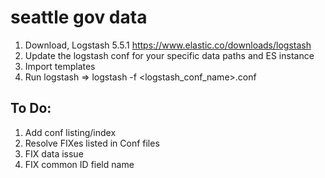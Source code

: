 # seattle gov data
1. Download, Logstash 5.5.1
          https://www.elastic.co/downloads/logstash
2. Update the logstash conf for your specific data paths and ES instance
3. Import templates 
3. Run logstash => logstash -f <logstash_conf_name>.conf

## To Do:

1) Add conf listing/index
2) Resolve FIXes listed in Conf files
3) FIX data issue
4) FIX common ID field name